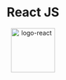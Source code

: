 <div align="center">
  <h1>React JS</h1><img src="https://user-images.githubusercontent.com/103906625/235569277-d15e6976-8449-4058-8128-89397ab6beff.png" width="100" alt="logo-react"/>
</div>

